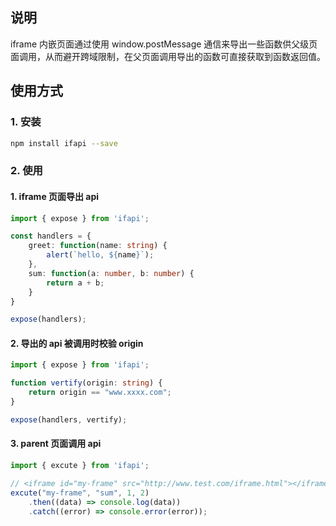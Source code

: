 ## 说明

iframe 内嵌页面通过使用 window.postMessage 通信来导出一些函数供父级页面调用，从而避开跨域限制，在父页面调用导出的函数可直接获取到函数返回值。

## 使用方式

### 1. 安装

```sh
npm install ifapi --save
```

### 2. 使用

#### 1. iframe 页面导出 api

```ts
import { expose } from 'ifapi';

const handlers = {
    greet: function(name: string) {
        alert(`hello, ${name}`);
    },
    sum: function(a: number, b: number) {
        return a + b;
    }
}

expose(handlers);
```

#### 2. 导出的 api 被调用时校验 origin

```ts
import { expose } from 'ifapi';

function vertify(origin: string) {
    return origin == "www.xxxx.com";
}

expose(handlers, vertify);
```

#### 3. parent 页面调用 api
```ts
import { excute } from 'ifapi';

// <iframe id="my-frame" src="http://www.test.com/iframe.html"></iframe>
excute("my-frame", "sum", 1, 2)
	.then((data) => console.log(data))
	.catch((error) => console.error(error));
```
